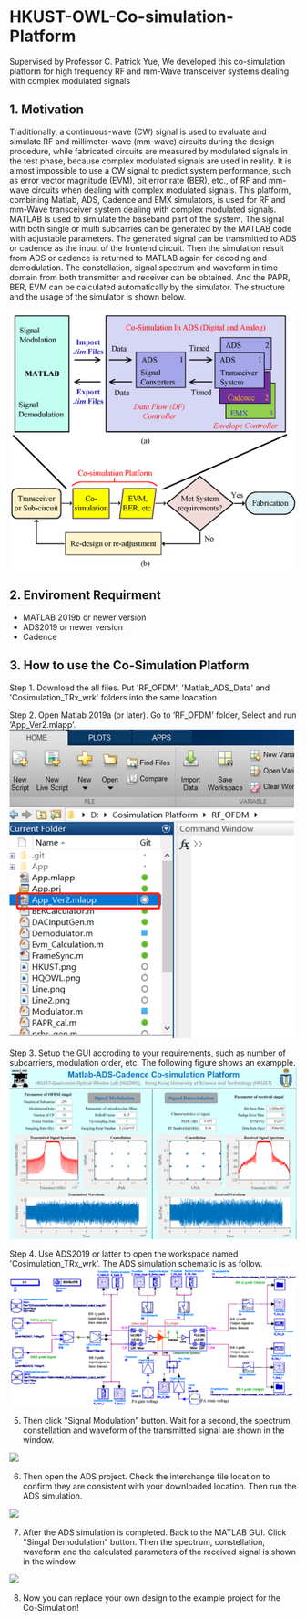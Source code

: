 # HKUST-OWL-Co-simulation-Platform
Supervised by Professor C. Patrick Yue, We developed this co-simulation platform for high frequency RF and mm-Wave transceiver systems dealing with complex modulated signals

## 1. Motivation

Traditionally, a continuous-wave (CW) signal is used to evaluate and simulate RF and millimeter-wave (mm-wave) circuits during the design procedure, while fabricated circuits are measured by modulated signals in the test phase, because complex modulated signals are used in reality. It is almost impossible to use a CW signal to predict system performance, such as error vector magnitude (EVM), bit error rate (BER), etc., of RF and mm-wave circuits when dealing with complex modulated signals. This platform, combining Matlab, ADS, Cadence and EMX simulators, is used for RF and mm-Wave transceiver system dealing with complex modulated signals. MATLAB is used to simlulate the baseband part of the system. The signal with both single or multi subcarries can be generated by the MATLAB code with adjustable parameters. The generated signal can be transmitted to ADS or cadence as the input of the frontend circuit. Then the simulation result from ADS or cadence is returned to MATLAB again for decoding and demodulation. The constellation, signal spectrum and waveform in time domain from both transmitter and receiver can be obtained. And the PAPR, BER, EVM can be calculated automatically by the simulator. The structure and the usage of the simulator is shown below.

<img src="Pictures/Platform_Usefull.png" width="600">

## 2. Enviroment Requirment
* MATLAB 2019b or newer version
* ADS2019 or newer version
* Cadence

## 3. How to use the Co-Simulation Platform
Step 1. Download the all files. Put 'RF_OFDM', 'Matlab_ADS_Data' and 'Cosimulation_TRx_wrk' folders into the same loacation.

Step 2. Open Matlab 2019a (or later). Go to ‘RF_OFDM’ folder, Select and run ‘App_Ver2.mlapp’. 
<img src="Pictures/Run_GUI.PNG" width="500">

Step 3. Setup the GUI accroding to your requirements, such as number of subcarriers, modulation order, etc. The following figure shows an exampple.
<img src="Pictures/Co-simulation_Platform_GUI.png" width="%80">

Step 4. Use ADS2019 or latter to open the workspace named 'Cosimulation_TRx_wrk'. The ADS simulation schematic is as follow. 
<img src="Pictures/ADS_Schematic.png" width="%80">

 5. Then click "Signal Modulation" button. Wait for a second, the spectrum, constellation and waveform of the transmitted signal are shown in the window.
 <img src="Picture/gui_trans.png" width="%80">

 6. Then open the ADS project. Check the interchange file location to confirm they are consistent with your downloaded location. Then run the ADS simulation.
 <img src="Picture/ADS_project.png" width="%80">

 7. After the ADS simulation is completed. Back to the MATLAB GUI. Click "Singal Demodulation" button. Then the spectrum, constellation, waveform and the calculated parameters of the received signal is shown in the window.
 <img src="Picture/gui_rece.png" width="%80">
 
 8. Now you can replace your own design to the example project for the Co-Simulation!
